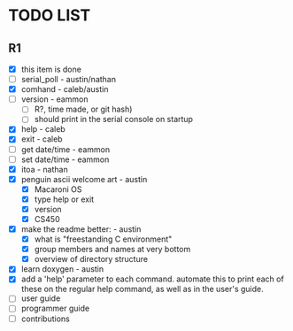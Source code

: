 # TODO LIST

## R1

- [x] this item is done
- [ ] serial_poll - austin/nathan
- [x] comhand - caleb/austin
- [ ] version - eammon
    - [ ] R?, time made, or git hash)
    - [ ] should print in the serial console on startup
- [x] help - caleb
- [x] exit - caleb
- [ ] get date/time - eammon
- [ ] set date/time - eammon
- [x] itoa - nathan
- [x] penguin ascii welcome art - austin
    - [x] Macaroni OS
    - [x] type help or exit
    - [x] version 
    - [x] CS450
- [x] make the readme better: - austin
    - [x] what is "freestanding C environment"
    - [x] group members and names at very bottom
    - [x] overview of directory structure
- [x] learn doxygen - austin
- [x] add a 'help' parameter to each command. automate this to print each of these on the regular help command, as well as in the user's guide.
- [ ] user guide
- [ ] programmer guide
- [ ] contributions
